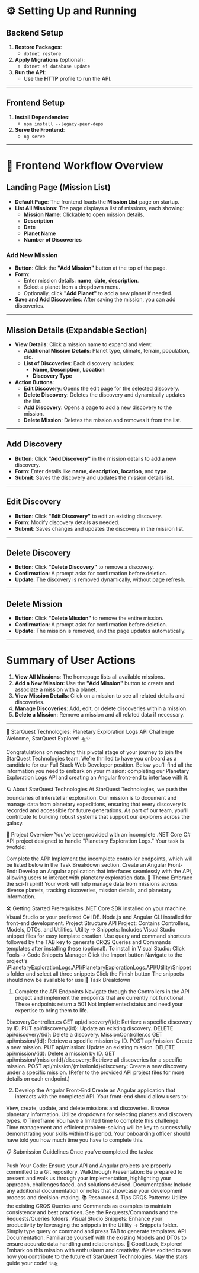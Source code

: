 ﻿# ⚙️ Setting Up and Running

## Backend Setup
1. **Restore Packages**:
   - `dotnet restore`
2. **Apply Migrations** (optional):
   - `dotnet ef database update`
3. **Run the API**:
   - Use the **HTTP** profile to run the API.

---

## Frontend Setup
1. **Install Dependencies**:
   - `npm install --legacy-peer-deps`
2. **Serve the Frontend**:
   - `ng serve`

---

# 🚶 Frontend Workflow Overview

## Landing Page (Mission List)
- **Default Page**: The frontend loads the **Mission List** page on startup.
- **List All Missions**: The page displays a list of missions, each showing:
  - **Mission Name**: Clickable to open mission details.
  - **Description**
  - **Date**
  - **Planet Name**
  - **Number of Discoveries**

### Add New Mission
- **Button**: Click the **"Add Mission"** button at the top of the page.
- **Form**: 
  - Enter mission details: **name**, **date**, **description**.
  - Select a planet from a dropdown menu.
  - Optionally, click **"Add Planet"** to add a new planet if needed.
- **Save and Add Discoveries**: After saving the mission, you can add discoveries.

---

## Mission Details (Expandable Section)
- **View Details**: Click a mission name to expand and view:
  - **Additional Mission Details**: Planet type, climate, terrain, population, etc.
  - **List of Discoveries**: Each discovery includes:
    - **Name**, **Description**, **Location**
    - **Discovery Type**
- **Action Buttons**:
  - **Edit Discovery**: Opens the edit page for the selected discovery.
  - **Delete Discovery**: Deletes the discovery and dynamically updates the list.
  - **Add Discovery**: Opens a page to add a new discovery to the mission.
  - **Delete Mission**: Deletes the mission and removes it from the list.

---

## Add Discovery
- **Button**: Click **"Add Discovery"** in the mission details to add a new discovery.
- **Form**: Enter details like **name**, **description**, **location**, and **type**.
- **Submit**: Saves the discovery and updates the mission details list.

---

## Edit Discovery
- **Button**: Click **"Edit Discovery"** to edit an existing discovery.
- **Form**: Modify discovery details as needed.
- **Submit**: Saves changes and updates the discovery in the mission list.

---

## Delete Discovery
- **Button**: Click **"Delete Discovery"** to remove a discovery.
- **Confirmation**: A prompt asks for confirmation before deletion.
- **Update**: The discovery is removed dynamically, without page refresh.

---

## Delete Mission
- **Button**: Click **"Delete Mission"** to remove the entire mission.
- **Confirmation**: A prompt asks for confirmation before deletion.
- **Update**: The mission is removed, and the page updates automatically.

---

# Summary of User Actions
1. **View All Missions**: The homepage lists all available missions.
2. **Add a New Mission**: Use the **"Add Mission"** button to create and associate a mission with a planet.
3. **View Mission Details**: Click on a mission to see all related details and discoveries.
4. **Manage Discoveries**: Add, edit, or delete discoveries within a mission.
5. **Delete a Mission**: Remove a mission and all related data if necessary.

---

🚀 StarQuest Technologies: Planetary Exploration Logs API Challenge
Welcome, StarQuest Explorer! 🛸✨

Congratulations on reaching this pivotal stage of your journey to join the StarQuest Technologies team. We’re thrilled to have you onboard as a candidate for our Full Stack Web Developer position. Below you'll find all the information you need to embark on your mission: completing our Planetary Exploration Logs API and creating an Angular front-end to interface with it.

🪐 About StarQuest Technologies
At StarQuest Technologies, we push the boundaries of interstellar exploration. Our mission is to document and manage data from planetary expeditions, ensuring that every discovery is recorded and accessible for future generations. As part of our team, you'll contribute to building robust systems that support our explorers across the galaxy.

📂 Project Overview
You’ve been provided with an incomplete .NET Core C# API project designed to handle "Planetary Exploration Logs." Your task is twofold:

Complete the API: Implement the incomplete controller endpoints, which will be listed below in the Task Breakdown section.
Create an Angular Front-End: Develop an Angular application that interfaces seamlessly with the API, allowing users to interact with planetary exploration data.
🌌 Theme
Embrace the sci-fi spirit! Your work will help manage data from missions across diverse planets, tracking discoveries, mission details, and planetary information.

🛠️ Getting Started
Prerequisites
.NET Core SDK installed on your machine.
Visual Studio or your preferred C# IDE.
Node.js and Angular CLI installed for front-end development.
Project Structure
API Project: Contains Controllers, Models, DTOs, and Utilities.
Utility -> Snippets: Includes Visual Studio snippet files for easy template creation. Use query and command shortcuts followed by the TAB key to generate CRQS Queries and Commands templates after installing these (optional). To install in Visual Studio:
Click Tools -> Code Snippets Manager
Click the Import button
Navigate to the project's \PlanetaryExplorationLogs.API\PlanetaryExplorationLogs.API\Utility\Snippets folder and select all three snippets
Click the Finish button
The snippets should now be available for use
🧩 Task Breakdown
1. Complete the API Endpoints
Navigate through the Controllers in the API project and implement the endpoints that are currently not functional. These endpoints return a 501 Not Implemented status and need your expertise to bring them to life.

DiscoveryController.cs
GET api/discovery/{id}: Retrieve a specific discovery by ID.
PUT api/discovery/{id}: Update an existing discovery.
DELETE api/discovery/{id}: Delete a discovery.
MissionController.cs
GET api/mission/{id}: Retrieve a specific mission by ID.
POST api/mission: Create a new mission.
PUT api/mission: Update an existing mission.
DELETE api/mission/{id}: Delete a mission by ID.
GET api/mission/{missionId}/discovery: Retrieve all discoveries for a specific mission.
POST api/mission/{missionId}/discovery: Create a new discovery under a specific mission.
(Refer to the provided API project files for more details on each endpoint.)

2. Develop the Angular Front-End
Create an Angular application that interacts with the completed API. Your front-end should allow users to:

View, create, update, and delete missions and discoveries.
Browse planetary information.
Utilize dropdowns for selecting planets and discovery types.
⏰ Timeframe
You have a limited time to complete this challenge. Time management and efficient problem-solving will be key to successfully demonstrating your skills within this period. Your onboarding officer should have told you how much time you have to complete this.

📋 Submission Guidelines
Once you've completed the tasks:

Push Your Code: Ensure your API and Angular projects are properly committed to a Git repository.
Walkthrough Presentation: Be prepared to present and walk us through your implementation, highlighting your approach, challenges faced, and solutions devised.
Documentation: Include any additional documentation or notes that showcase your development process and decision-making.
📚 Resources & Tips
CRQS Patterns: Utilize the existing CRQS Queries and Commands as examples to maintain consistency and best practices. See the Requests/Commands and the Requests/Queries folders.
Visual Studio Snippets: Enhance your productivity by leveraging the snippets in the Utility -> Snippets folder. Simply type query or command and press TAB to generate templates.
API Documentation: Familiarize yourself with the existing Models and DTOs to ensure accurate data handling and relationships.
🌟 Good Luck, Explorer!
Embark on this mission with enthusiasm and creativity. We’re excited to see how you contribute to the future of StarQuest Technologies. May the stars guide your code! ✨🛸